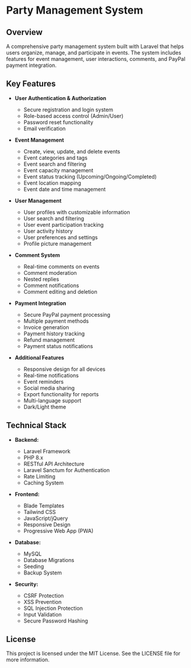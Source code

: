 # Party Management System

## Overview
A comprehensive party management system built with Laravel that helps users organize, manage, and participate in events. The system includes features for event management, user interactions, comments, and PayPal payment integration.

## Key Features
- **User Authentication & Authorization**
  - Secure registration and login system
  - Role-based access control (Admin/User)
  - Password reset functionality
  - Email verification

- **Event Management**
  - Create, view, update, and delete events
  - Event categories and tags
  - Event search and filtering
  - Event capacity management
  - Event status tracking (Upcoming/Ongoing/Completed)
  - Event location mapping
  - Event date and time management

- **User Management**
  - User profiles with customizable information
  - User search and filtering
  - User event participation tracking
  - User activity history
  - User preferences and settings
  - Profile picture management

- **Comment System**
  - Real-time comments on events
  - Comment moderation
  - Nested replies
  - Comment notifications
  - Comment editing and deletion

- **Payment Integration**
  - Secure PayPal payment processing
  - Multiple payment methods
  - Invoice generation
  - Payment history tracking
  - Refund management
  - Payment status notifications

- **Additional Features**
  - Responsive design for all devices
  - Real-time notifications
  - Event reminders
  - Social media sharing
  - Export functionality for reports
  - Multi-language support
  - Dark/Light theme

## Technical Stack
- **Backend:**
  - Laravel Framework
  - PHP 8.x
  - RESTful API Architecture
  - Laravel Sanctum for Authentication
  - Rate Limiting
  - Caching System

- **Frontend:**
  - Blade Templates
  - Tailwind CSS
  - JavaScript/jQuery
  - Responsive Design
  - Progressive Web App (PWA)

- **Database:**
  - MySQL
  - Database Migrations
  - Seeding
  - Backup System

- **Security:**
  - CSRF Protection
  - XSS Prevention
  - SQL Injection Protection
  - Input Validation
  - Secure Password Hashing

## License
This project is licensed under the MIT License. See the LICENSE file for more information. 